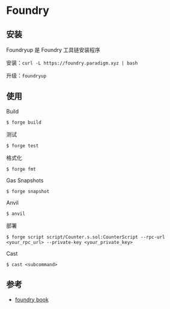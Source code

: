# Foundry


## 安装
Foundryup 是 Foundry 工具链安装程序

安装：`curl -L https://foundry.paradigm.xyz | bash`

升级：`foundryup`


## 使用

Build

```shell
$ forge build
```

测试

```shell
$ forge test
```

格式化

```shell
$ forge fmt
```

Gas Snapshots

```shell
$ forge snapshot
```

Anvil

```shell
$ anvil
```

部署

```shell
$ forge script script/Counter.s.sol:CounterScript --rpc-url <your_rpc_url> --private-key <your_private_key>
```

Cast

```shell
$ cast <subcommand>
```


## 参考
- [foundry book](https://book.getfoundry.sh/)
